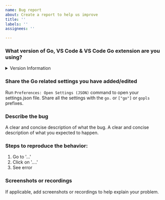 ```yaml
---
name: Bug report
about: Create a report to help us improve
title: ''
labels: ''
assignees: ''

---
```

<!--
For asking questions, see:
- [Stack Overflow](https://stackoverflow.com/questions/tagged/go+visual-studio-code)
- [GitHub Discussions (Help)](https://github.com/golang/vscode-go/discussions/categories/help)
- [`#vscode` channel in Gophers Slack](https://invite.slack.golangbridge.org/messages/vscode)

Before filing an issue, please review our troubleshooting guides
* [Troubleshooting problems with debugging](https://github.com/golang/vscode-go/wiki/Debugging#troubleshooting)
* [Troubleshooting other problems](https://github.com/golang/vscode-go/wiki/Troubleshooting)

Please answer these questions before submitting your issue. Thanks!
-->

### What version of Go, VS Code & VS Code Go extension are you using?
<details><summary>Version Information</summary><br>

* Run `go version` to get version of Go from _the VS Code integrated terminal_.
	- <Paste go version here>
* Run `gopls -v version` to get version of Gopls from _the VS Code integrated terminal_.
	- <Paste gopls version here>
* Run `code -v` or `code-insiders -v` to get version of VS Code or VS Code Insiders.
	- <Paste VS Code version here>
* Check your installed extensions to get the version of the VS Code Go extension
	- <Paste Go extension version here>
* Run Ctrl+Shift+P (Cmd+Shift+P on Mac OS) > `Go: Locate Configured Go Tools` command.
	- <Paste the output here>
</details>

### Share the Go related settings you have added/edited

Run `Preferences: Open Settings (JSON)` command to open your settings.json file.
Share all the settings with the `go.` or `["go"]` or `gopls` prefixes.

### Describe the bug
A clear and concise description of what the bug.
A clear and concise description of what you expected to happen.

### Steps to reproduce the behavior:
1. Go to '...'
2. Click on '....'
3. See error

### Screenshots or recordings
If applicable, add screenshots or recordings to help explain your problem.

